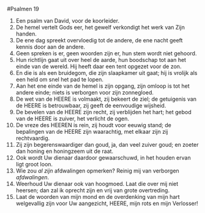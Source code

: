 #Psalmen 19
1. Een psalm van David, voor de koorleider. 
2. De hemel vertelt Gods eer, het gewelf verkondigt het werk van Zijn handen. 
3. De ene dag spreekt overvloedig tot de andere, de ene nacht geeft kennis door aan de andere. 
4. Geen spreken is er, geen woorden zijn er, hun stem wordt niet gehoord. 
5. Hun richtlijn gaat uit over heel de aarde, hun boodschap tot aan het einde van de wereld. Hij heeft daar een tent opgezet voor de zon. 
6. En die is als een bruidegom, die zijn slaapkamer uit gaat; hij is vrolijk als een held om snel het pad te lopen. 
7. Aan het ene einde van de hemel is zijn opgang, zijn omloop is tot het andere einde; niets is verborgen voor zijn zonnegloed. 
8. De wet van de HEERE is volmaakt, zij bekeert de ziel; de getuigenis van de HEERE is betrouwbaar, zij geeft de eenvoudige wijsheid. 
9. De bevelen van de HEERE zijn recht, zij verblijden het hart; het gebod van de HEERE is zuiver, het verlicht de ogen. 
10. De vreze des HEEREN is rein, zij houdt voor eeuwig stand; de bepalingen van de HEERE zijn waarachtig, met elkaar zijn zij rechtvaardig. 
11. Zij zijn begerenswaardiger dan goud, ja, dan veel zuiver goud; en zoeter dan honing en honingzeem uit de raat. 
12. Ook wordt Uw dienaar daardoor gewaarschuwd, in het houden ervan ligt groot loon. 
13. Wie zou *al zijn* afdwalingen opmerken? Reinig mij van verborgen *afdwalingen*. 
14. Weerhoud Uw dienaar ook van hoogmoed. Laat die over mij niet heersen; dan zal ik oprecht zijn en vrij van grote overtreding. 
15. Laat de woorden van mijn mond en de overdenking van mijn hart welgevallig zijn voor Uw aangezicht, HEERE, mijn rots en mijn Verlosser!
